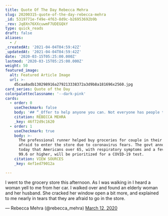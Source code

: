 ```yaml
---
title: Quote Of The Day Rebecca Mehra
slug: 20200315-quote-of-the-day-rebecca-mehra
_id: 5319771e-f49e-4f63-8d9c-b26953692b9b
_rev: Jq8Xn76XXcuwmF7UDEGQkY
type: quick_reads
draft: false
aliases:
  - /
_createdAt: '2021-04-04T04:59:42Z'
_updatedAt: '2021-04-04T04:59:42Z'
date: '2020-03-15T05:25:00.000Z'
lastmod: '2020-03-15T05:25:00.000Z'
weight: 50
featured_image:
  alt: Featured Article Image
  url: >-
    d5caa8adb130298916a279213338372a3d9b8a181696x2560.jpg
card_series: Quote of the Day
colorpaletteclassname: '--dark-pink'
cards:
  - order: 0
    useCheckmark: false
    body: '## “_Offer to help anyone you can. Not everyone has people to turn to_.”'
    citation: REBECCA MEHRA
    _key: 46f72d9c1620
  - order: 1
    useCheckmark: true
    body: >-
      The professional runner helped buy groceries for couple in their 80s
      afraid to enter the store due to coronavirus fears. The govt announced
      today that Americans over 65, with respiratory symptoms and a fever of
      99.6 or higher, will be prioritized for a COVID-19 test.
    citation: VIEW SOURCES
    _key: 4ef1ed79012a

---
```

I went to the grocery store this afternoon. As I was walking in I heard a woman yell to me from her car. I walked over and found an elderly woman and her husband. She cracked her window open a bit more, and explained to me nearly in tears that they are afraid to go in the store.

— Rebecca Mehra (@rebecca_mehra) [March 12, 2020](https://twitter.com/rebecca_mehra/status/1237891575897718791?ref_src=twsrc%5Etfw)